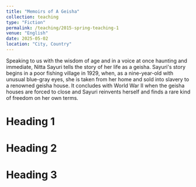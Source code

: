 ```yaml
---
title: "Memoirs of A Geisha"
collection: teaching
type: "Fiction"
permalink: /teaching/2015-spring-teaching-1
venue: "English"
date: 2025-05-02
location: "City, Country"
---
```


Speaking to us with the wisdom of age and in a voice at once haunting and immediate, Nitta Sayuri tells the story of her life as a geisha. Sayuri's story begins in a poor fishing village in 1929, when, as a nine-year-old with unusual blue-gray eyes, she is taken from her home and sold into slavery to a renowned geisha house. It concludes with World War II when the geisha houses are forced to close and Sayuri reinvents herself and finds a rare kind of freedom on her own terms.

Heading 1
======

Heading 2
======

Heading 3
======
